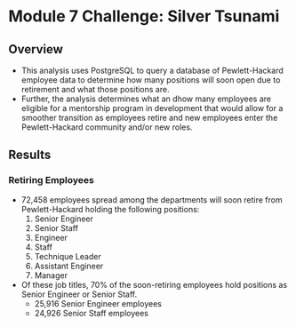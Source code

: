 # Module 7 Challenge: Silver Tsunami

## Overview

- This analysis uses PostgreSQL to query a database of Pewlett-Hackard employee data to determine how many positions will soon open due to retirement and what those positions are. 
- Further, the analysis determines what an dhow many employees are eligible for a mentorship program in development that would allow for a smoother transition as employees retire and new employees enter the Pewlett-Hackard community and/or new roles.

## Results 

### Retiring Employees

- 72,458 employees spread among the departments will soon retire from Pewlett-Hackard holding the following positions: 
    1. Senior Engineer
    2. Senior Staff
    3. Engineer
    4. Staff
    5. Technique Leader
    6. Assistant Engineer
    7. Manager
- Of these job titles, 70% of the soon-retiring employees hold positions as Senior Engineer or Senior Staff.
    - 25,916 Senior Engineer employees
    - 24,926 Senior Staff employees

